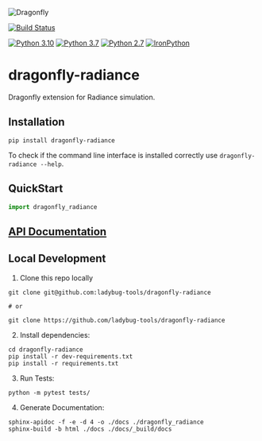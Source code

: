 ![Dragonfly](https://www.ladybug.tools/assets/img/dragonfly.png)

[![Build Status](https://github.com/ladybug-tools/dragonfly-radiance/actions/workflows/ci.yaml/badge.svg)](https://github.com/ladybug-tools/dragonfly-radiance/actions)

[![Python 3.10](https://img.shields.io/badge/python-3.10-orange.svg)](https://www.python.org/downloads/release/python-3100/) [![Python 3.7](https://img.shields.io/badge/python-3.7-blue.svg)](https://www.python.org/downloads/release/python-370/) [![Python 2.7](https://img.shields.io/badge/python-2.7-green.svg)](https://www.python.org/downloads/release/python-270/) [![IronPython](https://img.shields.io/badge/ironpython-2.7-red.svg)](https://github.com/IronLanguages/ironpython2/releases/tag/ipy-2.7.8/)

# dragonfly-radiance

Dragonfly extension for Radiance simulation.

## Installation

`pip install dragonfly-radiance`

To check if the command line interface is installed correctly
use `dragonfly-radiance --help`.

## QuickStart

```python
import dragonfly_radiance
```

## [API Documentation](http://ladybug-tools.github.io/dragonfly-radiance/docs)

## Local Development

1. Clone this repo locally
```
git clone git@github.com:ladybug-tools/dragonfly-radiance

# or

git clone https://github.com/ladybug-tools/dragonfly-radiance
```
2. Install dependencies:
```
cd dragonfly-radiance
pip install -r dev-requirements.txt
pip install -r requirements.txt
```

3. Run Tests:
```
python -m pytest tests/
```

4. Generate Documentation:
```
sphinx-apidoc -f -e -d 4 -o ./docs ./dragonfly_radiance
sphinx-build -b html ./docs ./docs/_build/docs
```

